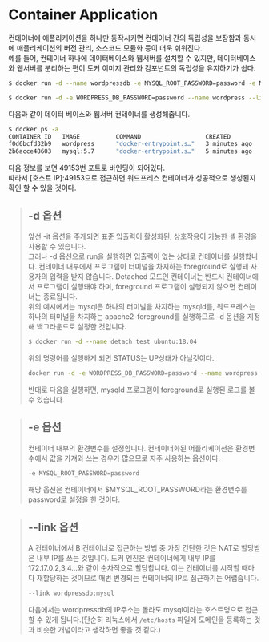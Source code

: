 # Container Application

컨테이너에 애플리케이션을 하나만 동작시키면 컨테이너 간의 독립성을 보장함과 동시에 애플리케이션의 버전 관리, 소스코드 모듈화 등이 더욱 쉬워진다.  
예를 들어, 컨테이너 하나에 데이터베이스와 웹서버를 설치할 수 있지만, 데이터베이스와 웹서버를 분리하는 편이 도커 이미지 관리와 컴포넌트의 독립성을 유지하기가 쉽다. 

```bash
$ docker run -d --name wordpressdb -e MYSQL_ROOT_PASSWORD=password -e MYSQL_DATABASE=wordpress mysql:5.7

$ docker run -d -e WORDPRESS_DB_PASSWORD=password --name wordpress --link wordpressdb:mysql -p 80 wordpress
```
다음과 같이 데이터 베이스와 웹서버 컨테이너를 생성해줍니다.

```bash
$ docker ps -a
CONTAINER ID   IMAGE          COMMAND                  CREATED          STATUS                        PORTS                                     NAMES
f0d6bcfd32b9   wordpress      "docker-entrypoint.s…"   3 minutes ago    Up 3 minutes                  0.0.0.0:49153->80/tcp, :::49153->80/tcp   wordpress
2b6acce48603   mysql:5.7      "docker-entrypoint.s…"   5 minutes ago    Up 5 minutes                  3306/tcp, 33060/tcp                       wordpressdb
```

다음 정보를 보면 49153번 포트로 바인딩이 되어있다.  
따라서 [호스트 IP]:49153으로 접근하면 워드프레스 컨테이너가 성공적으로 생성된지 확인 할 수 있을 것이다.
> ## **-d** 옵션  
> 앞선 -it 옵션을 주게되면 표준 입출력이 활성화된, 상호작용이 가능한 셸 환경을 사용할 수 있습니다.   
> 그러나 -d 옵션으로 run을 실행하면 입출력이 없는 상태로 컨테이너를 실행합니다. 컨테이너 내부에서 프로그램이 터미널을 차지하는 foreground로 실행돼 사용자의 입력을 받지 않습니다. Detached 모드인 컨테이너는 반드시 컨테이너에서 프로그램이 실행돼야 하며, foreground 프로그램이 실행되지 않으면 컨테이너는 종료됩니다.  
> 위의 예시에서는 mysql은 하나의 터미널을 차지하는 mysqld를, 워드프레스는 하나의 터미널을 차지하는 apache2-foreground를 실행하므로 -d 옵션을 지정해 백그라운드로 설정한 것입니다.
> ```bash
> $ docker run -d --name detach_test ubuntu:18.04
> ```  
> 위의 명령어를 실행하게 되면 STATUS는 UP상태가 아닐것이다.  
> ```bash
> docker run -d -e WORDPRESS_DB_PASSWORD=password --name wordpress --link wordpressdb:mysql -p 80 wordpress
> ```
> 반대로 다음을 실행하면, mysqld 프로그램이 foreground로 실행된 로그를 볼 수 있습니다.  

> ## **-e** 옵션  
> 컨테이너 내부의 환경변수를 설정합니다. 컨테이너화된 어플리케이션은 환경변수에서 값을 가져와 쓰는 경우가 많으므로 자주 사용하는 옵션이다.  
> ```bash
> -e MYSQL_ROOT_PASSWORD=password
> ```
> 해당 옵션은 컨테이너에서 $MYSQL_ROOT_PASSWORD라는 환경변수를 password로 설정을 한 것이다.

> ## **--link** 옵션  
> A 컨테이너에서 B 컨테이너로 접근하는 방법 중 가장 간단한 것은 NAT로 할당받은 내부 IP를 쓰는 것입니다. 도커 엔진은 컨테이너에게 내부 IP를 172.17.0.2,3,4...와 같이 순차적으로 할당합니다. 이는 컨테이너를 시작할 때마다 재할당하는 것이므로 매번 변경되는 컨테이너의 IP로 접근하기는 어렵습니다.
> ```bash
> --link wordpressdb:mysql 
> ```  
> 다음에서는 wordpressdb의 IP주소는 몰라도 mysql이라는 호스트명으로 접근할 수 있게 됩니다.(단순히 리눅스에서 `/etc/hosts` 파일에 도메인을 등록하는 것과 비슷한 개념이라고 생각하면 좋을 것 같다.)